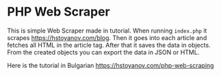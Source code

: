 # PHP Web Scraper
This is simple Web Scraper made in tutorial. 
When running `index.php` it scrapes <https://hstoyanov.com/blog>. 
Then it goes into each article and fetches all HTML in the article tag. 
After that it saves the data in objects. From the created objects you can export the data in JSON or HTML.

Here is the tutorial in Bulgarian <https://hstoyanov.com/php-web-scraping>